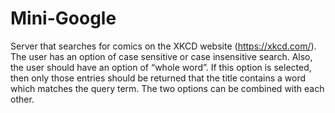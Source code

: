 # Mini-Google

Server that searches for comics on the XKCD website (https://xkcd.com/). 
The user has an option of case sensitive or case insensitive search. Also, the user should have an option of “whole word”. 
If this option is selected, then only those entries should be returned that the title contains a word which matches the query term.
The two options can be combined with each other.

